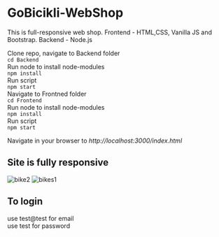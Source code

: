 # GoBicikli-WebShop
This is full-responsive web shop. Frontend - HTML,CSS, Vanilla JS and Bootstrap. Backend - Node.js

Clone repo, navigate to Backend folder </br>
`cd Backend` </br>
Run node to install node-modules </br>
`npm install` </br>
Run script </br>
`npm start` </br>
Navigate to Frontned folder </br>
`cd Frontend` </br>
Run node to install node-modules </br>
`npm install` </br>
Run script </br>
`npm start` </br>

Navigate in your browser to *http://localhost:3000/index.html* </br>

## Site is fully responsive
![bike2](https://user-images.githubusercontent.com/39196212/167292053-fecdc571-4aa5-41f0-bdce-606b121557f9.png)
![bikes1](https://user-images.githubusercontent.com/39196212/167292061-fa9c62d9-600d-457d-a547-e5eb7755bd34.png)

## To login
use test@test for email </br>
use test for password 
